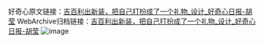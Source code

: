好奇心原文链接：[吉百利出新装，把自己打扮成了一个礼物_设计_好奇心日报-胡莹](https://www.qdaily.com/articles/4389.html)
WebArchive归档链接：[吉百利出新装，把自己打扮成了一个礼物_设计_好奇心日报-胡莹](http://web.archive.org/web/20190623155021/https://www.qdaily.com/articles/4389.html)
![image](http://ww3.sinaimg.cn/large/007d5XDply1g3vgsb1we1j30u04l47wh)
